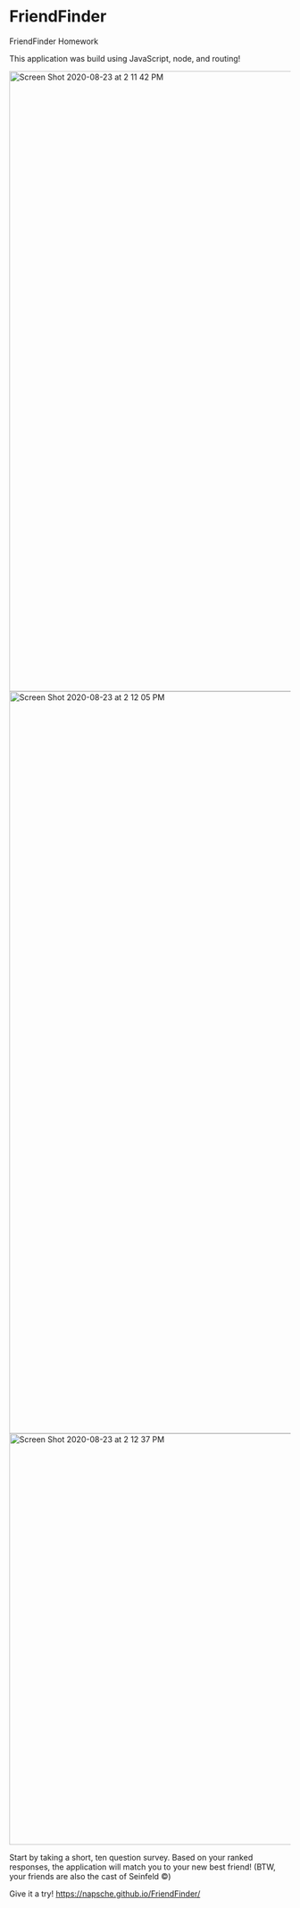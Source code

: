 # FriendFinder

FriendFinder Homework

This application was build using JavaScript, node, and routing!

<img width="1110" alt="Screen Shot 2020-08-23 at 2 11 42 PM" src="https://user-images.githubusercontent.com/61030867/90985664-6fd8ab80-e54b-11ea-8161-c8f4a7171dd0.png">

<img width="1328" alt="Screen Shot 2020-08-23 at 2 12 05 PM" src="https://user-images.githubusercontent.com/61030867/90985713-b29a8380-e54b-11ea-8cb1-0950e81ede58.png">


<img width="736" alt="Screen Shot 2020-08-23 at 2 12 37 PM" src="https://user-images.githubusercontent.com/61030867/90986357-41a99a80-e550-11ea-97ca-3f237782baaf.png">


Start by taking a short, ten question survey. Based on your ranked responses, the application will match you to your new best friend! (BTW, your friends are also the cast of Seinfeld &copy;)

Give it a try!
https://napsche.github.io/FriendFinder/